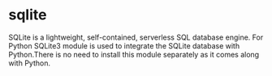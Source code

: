 # sqlite
SQLite is a lightweight, self-contained, serverless SQL database engine. For Python SQLite3 module is used to integrate the SQLite database with Python.There is no need to install this module separately as it comes along with Python.
